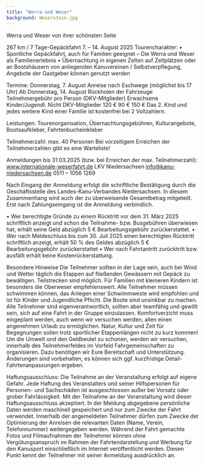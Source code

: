 ```yaml
---
title: "Werra und Weser"
background: Weserstein.jpg
---
```



Werra und Weser von ihrer schönsten Seite

267 km / 7 Tage-Gepäckfahrt 
      7. – 14. August 2025
Tourencharakter:
•	Sportliche Gepäckfahrt, auch für Familien geeignet – Die Werra und Weser als Familienerlebnis 
•	Übernachtung in eigenen Zelten auf Zeltplätzen oder an Bootshäusern von anliegenden Kanuvereinen / Selbstverpflegung, Angebote der Gastgeber können genutzt werden

Termine:
Donnerstag, 7. August	Anreise nach Eschwege (möglichst bis 17 Uhr)
Ab Donnerstag, 14. August	Rückholen der Fahrzeuge
Teilnehmergebühr  pro Person (DKV-Mitglieder)
	Erwachsene 	Kinder/Jugendl. 	Nicht DKV-Mitglieder
	120 €	   90 €	150 €
Das 2. Kind und jedes weitere Kind einer Familie ist kostenfrei bei 2 Vollzahlern.

Leistungen:   Tourenorganisation, Übernachtungsgebühren, Kulturangebote, Bootsaufkleber, Fahrtenbucheinkleber

Teilnehmerzahl:	max. 40 Personen
Bei vorzeitigem Erreichen der Teilnehmerzahlen gibt es eine Warteliste!

Anmeldungen bis 31.03.2025  (bzw. bei Erreichen der max. Teilnehmerzahl):
www.internationale-weserfahrt.de   LKV Niedersachsen    info@kanu-niedersachsen.de
0511 – 1056 1269

Nach Eingang der Anmeldung erfolgt die schriftliche Bestätigung durch die Geschäftsstelle des Landes-Kanu-Verbandes Niedersachsen. In diesem Zusammenhang wird auch der zu überweisende Gesamtbetrag mitgeteilt. Erst nach Zahlungseingang ist die Anmeldung verbindlich.

•	Wer berechtigte Gründe zu einem Rücktritt vor dem 31. März 2025 schriftlich anzeigt und schon die Teilnahme- bzw. Busgebühren überwiesen hat, erhält seine Geld abzüglich 5 € Bearbeitungsgebühr zurückerstattet.
•	Wer nach Meldeschluss bis zum 30. Juli 2025 einen berechtigten Rücktritt schriftlich anzeigt, erhält 50 % des Geldes abzüglich 5 € Bearbeitungsgebühr zurückerstattet
•	Wer nach Fahrtantritt zurücktritt bzw. ausfällt erhält keine Kostenrückerstattung.

Besondere Hinweise
Die Teilnehmer sollten in der Lage sein, auch bei Wind und Wetter täglich die Etappen auf fließenden Gewässern mit Gepäck zu bewältigen. Teilstrecken sind möglich. Für Familien mit kleineren Kindern ist besonders die Oberweser empfehlenswert.
Alle Teilnehmer müssen schwimmen können, das Anlegen einer Schwimmweste wird empfohlen und ist für Kinder und Jugendliche Pflicht. Die Boote sind unsinkbar zu machen. Alle Teilnehmer sind eigenverantwortlich, sollten aber teamfähig und gewillt sein, sich auf eine Fahrt in der Gruppe einzulassen.
Komfortverzicht muss eingeplant werden, auch wenn wir versuchen werden, allen einen angenehmen Urlaub zu ermöglichen. Natur, Kultur und Zeit für Begegnungen sollen trotz sportlicher Etappenlängen nicht zu kurz kommen! Um die Umwelt und den Geldbeutel zu schonen, werden wir versuchen, innerhalb des Teilnehmerfeldes im Vorfeld Fahrgemeinschaften zu organisieren. Dazu benötigen wir Eure Bereitschaft und Unterstützung.
Änderungen sind vorbehalten, es können sich ggf. kurzfristige Detail- Fahrtenanpassungen ergeben.

Haftungsausschluss:
Die Teilnahme an der Veranstaltung erfolgt auf eigene Gefahr. Jede Haftung des Veranstalters und seiner Hilfspersonen für Personen- und Sachschäden ist ausgeschlossen außer bei Vorsatz oder grober Fahrlässigkeit. Mit der Teilnahme an der Veranstaltung wird dieser Haftungsausschluss akzeptiert.
In der Meldung abgegebene persönliche Daten werden maschinell gespeichert und nur zum Zwecke der Fahrt verwendet. Innerhalb der angemeldeten Teilnehmer dürfen zum Zwecke der Optimierung der Anreisen die relevanten Daten (Name, Verein, Telefonnummer) weitergegeben werden. Während der Fahrt gemachte Fotos und Filmaufnahmen der Teilnehmer können ohne Vergütungsanspruch im Rahmen der Fahrtendarstellung und Werbung für den Kanusport einschließlich im Internet veröffentlicht werden. Diesen Punkt kennt der Teilnehmer mit seiner Anmeldung ausdrücklich an.
